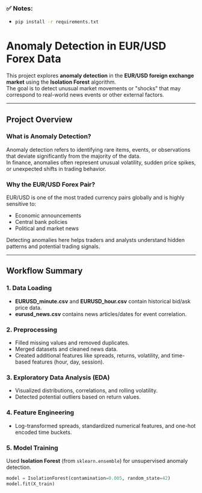 ### ✅ Notes:
- ```bash
  pip install -r requirements.txt

# Anomaly Detection in EUR/USD Forex Data

This project explores **anomaly detection** in the **EUR/USD foreign exchange market** using the **Isolation Forest** algorithm.  
The goal is to detect unusual market movements or "shocks" that may correspond to real-world news events or other external factors.

---

##  Project Overview

###  What is Anomaly Detection?
Anomaly detection refers to identifying rare items, events, or observations that deviate significantly from the majority of the data.  
In finance, anomalies often represent unusual volatility, sudden price spikes, or unexpected shifts in trading behavior.

###  Why the EUR/USD Forex Pair?
EUR/USD is one of the most traded currency pairs globally and is highly sensitive to:
- Economic announcements  
- Central bank policies  
- Political and market news  

Detecting anomalies here helps traders and analysts understand hidden patterns and potential trading signals.

---

##  Workflow Summary

### 1. **Data Loading**
- **EURUSD_minute.csv** and **EURUSD_hour.csv** contain historical bid/ask price data.  
- **eurusd_news.csv** contains news articles/dates for event correlation.

### 2. **Preprocessing**
- Filled missing values and removed duplicates.  
- Merged datasets and cleaned news data.  
- Created additional features like spreads, returns, volatility, and time-based features (hour, day, session).

### 3. **Exploratory Data Analysis (EDA)**
- Visualized distributions, correlations, and rolling volatility.
- Detected potential outliers based on return values.

### 4. **Feature Engineering**
- Log-transformed spreads, standardized numerical features, and one-hot encoded time buckets.

### 5. **Model Training**
Used **Isolation Forest** (from `sklearn.ensemble`) for unsupervised anomaly detection.
```python
model = IsolationForest(contamination=0.005, random_state=42)
model.fit(X_train)